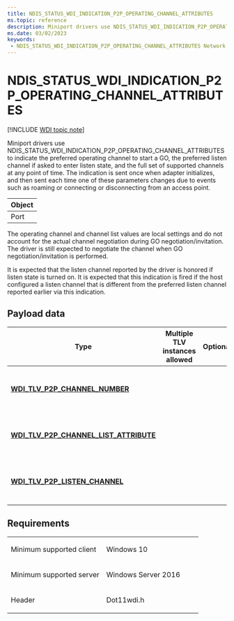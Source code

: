 ```yaml
---
title: NDIS_STATUS_WDI_INDICATION_P2P_OPERATING_CHANNEL_ATTRIBUTES
ms.topic: reference
description: Miniport drivers use NDIS_STATUS_WDI_INDICATION_P2P_OPERATING_CHANNEL_ATTRIBUTES to indicate the preferred operating channel to start a GO, the preferred listen channel if asked to enter listen state, and the full set of supported channels at any point of time. The indication is sent once when adapter initializes, and then sent each time one of these parameters changes due to events such as roaming or connecting or disconnecting from an access point.
ms.date: 03/02/2023
keywords:
 - NDIS_STATUS_WDI_INDICATION_P2P_OPERATING_CHANNEL_ATTRIBUTES Network Drivers Starting with Windows Vista
---
```


# NDIS\_STATUS\_WDI\_INDICATION\_P2P\_OPERATING\_CHANNEL\_ATTRIBUTES

[!INCLUDE [WDI topic note](../includes/wdi-version-warning.md)]


Miniport drivers use NDIS\_STATUS\_WDI\_INDICATION\_P2P\_OPERATING\_CHANNEL\_ATTRIBUTES to indicate the preferred operating channel to start a GO, the preferred listen channel if asked to enter listen state, and the full set of supported channels at any point of time. The indication is sent once when adapter initializes, and then sent each time one of these parameters changes due to events such as roaming or connecting or disconnecting from an access point.

| Object |
|--------|
| Port   |

 

The operating channel and channel list values are local settings and do not account for the actual channel negotiation during GO negotiation/invitation. The driver is still expected to negotiate the channel when GO negotiation/invitation is performed.

It is expected that the listen channel reported by the driver is honored if listen state is turned on. It is expected that this indication is fired if the host configured a listen channel that is different from the preferred listen channel reported earlier via this indication.

## Payload data


| Type                                                                                       | Multiple TLV instances allowed | Optional | Description                                              |
|--------------------------------------------------------------------------------------------|--------------------------------|----------|----------------------------------------------------------|
| [**WDI\_TLV\_P2P\_CHANNEL\_NUMBER**](./wdi-tlv-p2p-channel-number.md)                  |                                |          | The Wi-Fi Direct Operating channel attribute.            |
| [**WDI\_TLV\_P2P\_CHANNEL\_LIST\_ATTRIBUTE**](./wdi-tlv-p2p-channel-list-attribute.md) |                                |          | The full set of channels supported by the local adapter. |
| [**WDI\_TLV\_P2P\_LISTEN\_CHANNEL**](./wdi-tlv-p2p-listen-channel.md)                  |                                |          | The Wi-Fi Direct Listen channel attribute.               |

 

## Requirements

<table>
<colgroup>
<col width="50%" />
<col width="50%" />
</colgroup>
<tbody>
<tr class="odd">
<td><p>Minimum supported client</p></td>
<td><p>Windows 10</p></td>
</tr>
<tr class="even">
<td><p>Minimum supported server</p></td>
<td><p>Windows Server 2016</p></td>
</tr>
<tr class="odd">
<td><p>Header</p></td>
<td>Dot11wdi.h</td>
</tr>
</tbody>
</table>

 

